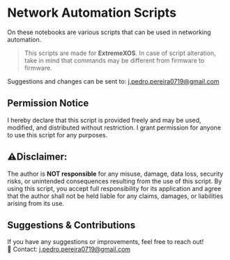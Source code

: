 # Network Automation Scripts

On these notebooks are various scripts that can be used in networking automation. 

>This scripts are made for **ExtremeXOS**. In case of script alteration, take in mind that commands may be different from firmware to firmware.

Suggestions and changes can be sent to: j.pedro.pereira0719@gmail.com

## Permission Notice
I hereby declare that this script is provided freely and may be used, modified, and distributed without restriction. I grant permission for anyone to use this script for any purposes. 

## ⚠️Disclaimer:
The author is **NOT responsible** for any misuse, damage, data loss, security risks, or unintended consequences resulting from the use of this script. By using this script, you accept full responsibility for its application and agree that the author shall not be held liable for any claims, damages, or liabilities arising from its use.

## Suggestions & Contributions  
If you have any suggestions or improvements, feel free to reach out!  
📧 Contact: [j.pedro.pereira0719@gmail.com](mailto:j.pedro.pereira0719@gmail.com)
